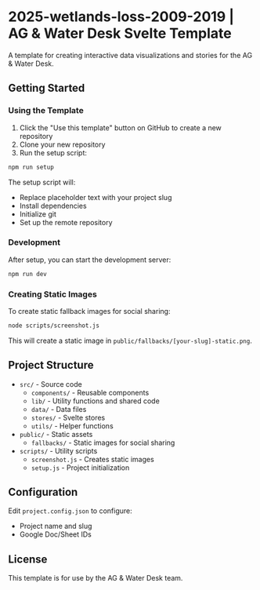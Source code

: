 # 2025-wetlands-loss-2009-2019 | AG & Water Desk Svelte Template

A template for creating interactive data visualizations and stories for the AG & Water Desk.

## Getting Started

### Using the Template

1. Click the "Use this template" button on GitHub to create a new repository
2. Clone your new repository
3. Run the setup script:

```bash
npm run setup
```

The setup script will:
- Replace placeholder text with your project slug
- Install dependencies
- Initialize git
- Set up the remote repository

### Development

After setup, you can start the development server:

```bash
npm run dev
```

### Creating Static Images

To create static fallback images for social sharing:

```bash
node scripts/screenshot.js
```

This will create a static image in `public/fallbacks/[your-slug]-static.png`.

## Project Structure

- `src/` - Source code
  - `components/` - Reusable components
  - `lib/` - Utility functions and shared code
  - `data/` - Data files
  - `stores/` - Svelte stores
  - `utils/` - Helper functions
- `public/` - Static assets
  - `fallbacks/` - Static images for social sharing
- `scripts/` - Utility scripts
  - `screenshot.js` - Creates static images
  - `setup.js` - Project initialization

## Configuration

Edit `project.config.json` to configure:
- Project name and slug
- Google Doc/Sheet IDs

## License

This template is for use by the AG & Water Desk team.